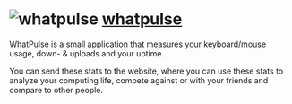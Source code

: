﻿# ![whatpulse](https://whatpulse.org/images/dashboard/logo.png "whatpulse") [whatpulse](https://whatpulse.org)

WhatPulse is a small application that measures your keyboard/mouse usage, down-
& uploads and your uptime.

You can send these stats to the website, where you can use these stats to
analyze your computing life, compete against or with your friends and compare to
other people.

